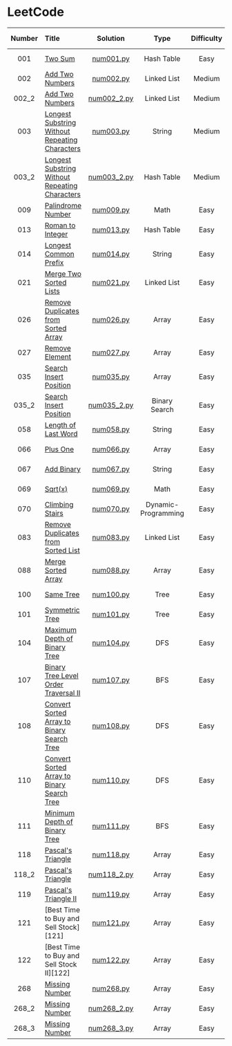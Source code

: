 # LeetCode

| **Number** | **Title**                                           | **Solution**                       | **Type**            | **Difficulty** | **Complexity(T)** | **Complexity(S)** | **Time** | **Best Beats**    |
| :---:      | :---                                                | :---:                              | :---:               | :---:          | :---:             | :---:             | :---:    | :---:             |
| 001        | [Two Sum][1]                                        | [num001.py](/python/num001.py)     | Hash Table          | Easy           | O(n)              | O(n)              | 32 ms    | 98.23%            |
| 002        | [Add Two Numbers][2]                                | [num002.py](/python/num002.py)     | Linked List         | Medium         | O(m+n)            | O(m+n)            | 125 ms   | <del>57.29%</del> |
| 002_2      | [Add Two Numbers][2]                                | [num002_2.py](/python/num002_2.py) | Linked List         | Medium         | O(max(m,n))       | O(max(m,n))       | 106 ms   | 99.06%            |
| 003        | [Longest Substring Without Repeating Characters][3] | [num003.py](/python/num003.py)     | String              | Medium         | O(n^2)            | O(n)              | 99 ms    | <del>60.17%</del> |
| 003_2      | [Longest Substring Without Repeating Characters][3] | [num003_2.py](/python/num003_2.py) | Hash Table          | Medium         | O(n)              | O(n)              | 92 ms    | 71.48%            |
| 009        | [Palindrome Number][9]                              | [num009.py](/python/num009.py)     | Math                | Easy           | O(n)              | O(1)              | 188 ms   | 96.53%            |
| 013        | [Roman to Integer][13]                              | [num013.py](/python/num013.py)     | Hash Table          | Easy           | O(n)              | O(1)              | 118 ms   | 96.06%            |
| 014        | [Longest Common Prefix][14]                         | [num014.py](/python/num014.py)     | String              | Easy           | O(m*n)            | O(1)              | 38 ms    | 83.59%            |
| 021        | [Merge Two Sorted Lists][21]                        | [num021.py](/python/num021.py)     | Linked List         | Easy           | O(m+n)            | O(1)              | 42 ms    | 92.83%            |
| 026        | [Remove Duplicates from Sorted Array][26]           | [num026.py](/python/num026.py)     | Array               | Easy           | O(n)              | O(1)              | 72 ms    | 94.32%            |
| 027        | [Remove Element][26]                                | [num027.py](/python/num027.py)     | Array               | Easy           | O(n)              | O(1)              | 35 ms    | 90.55%            |
| 035        | [Search Insert Position][35]                        | [num035.py](/python/num035.py)     | Array               | Easy           | O(n)              | O(1)              | 32 ms    | 88.74%            |
| 035_2      | [Search Insert Position][35]                        | [num035_2.py](/python/num035_2.py) | Binary Search       | Easy           | O(log(n))         | O(1)              | 32 ms    | 88.74%            |
| 058        | [Length of Last Word][58]                           | [num058.py](/python/num058.py)     | String              | Easy           | O(n)              | O(1)              | 29 ms    | 93.39%            |
| 066        | [Plus One][66]                                      | [num066.py](/python/num066.py)     | Array               | Easy           | O(n)              | O(n)              | 33 ms    | 91.79%            |
| 067        | [Add Binary][67]                                    | [num067.py](/python/num067.py)     | String              | Easy           | O(1)              | O(1)              | 35 ms    | 95.69%            |
| 069        | [Sqrt(x)][69]                                       | [num069.py](/python/num069.py)     | Math                | Easy           | O(1)              | O(1)              | 39 ms    | 91.25%            |
| 070        | [Climbing Stairs][70]                               | [num070.py](/python/num070.py)     | Dynamic-Programming | Easy           | O(n)              | O(n)              | 29 ms    | 82.36%            |
| 083        | [Remove Duplicates from Sorted List][83]            | [num083.py](/python/num083.py)     | Linked List         | Easy           | O(n)              | O(1)              | 46 ms    | 96.67%            |
| 088        | [Merge Sorted Array][88]                            | [num088.py](/python/num088.py)     | Array               | Easy           | O(n)              | O(1)              | 35 ms    | 93.77%            |
| 100        | [Same Tree][100]                                    | [num100.py](/python/num100.py)     | Tree                | Easy           | O(n)              | O(1)              | 29 ms    | 93.98%            |
| 101        | [Symmetric Tree][101]                               | [num101.py](/python/num101.py)     | Tree                | Easy           | O(n)              | O(1)              | 36 ms    | 95.57%            |
| 104        | [Maximum Depth of Binary Tree][104]                 | [num104.py](/python/num104.py)     | DFS                 | Easy           | O(n)              | O(1)              | 49 ms    | 94.78%            |
| 107        | [Binary Tree Level Order Traversal II][107]         | [num107.py](/python/num107.py)     | BFS                 | Easy           | O(n)              | O(n)              | 39 ms    | 98.69%            |
| 108        | [Convert Sorted Array to Binary Search Tree][108]   | [num108.py](/python/num108.py)     | DFS                 | Easy           | O(n)              | O(1)              | 82 ms    | 94.01%            |
| 110        | [Convert Sorted Array to Binary Search Tree][110]   | [num110.py](/python/num110.py)     | DFS                 | Easy           | O(n)              | O(1)              | 62 ms    | 94.65%            |
| 111        | [Minimum Depth of Binary Tree][111]                 | [num111.py](/python/num111.py)     | BFS                 | Easy           | O(n)              | O(n)              | 49 ms    | 98.19%            |
| 118        | [Pascal's Triangle][118]                 | [num118.py](/python/num118.py)     | Array                 | Easy           | O(n^2)              | O(n)              | 32 ms    | 75.98%            |
| 118_2        | [Pascal's Triangle][118]                 | [num118_2.py](/python/num118_2.py)     | Array                 | Easy           | O(n^2)              | O(n)              | 32 ms    | 75.98%            |
| 119        | [Pascal's Triangle II][119]                 | [num119.py](/python/num119.py)     | Array                 | Easy           | O(n^2)              | O(n)              | 26 ms    | 99.80%            |
| 121        | [Best Time to Buy and Sell Stock][121]                 | [num121.py](/python/num121.py)     | Array                 | Easy           | O(n)              | O(1)              | 35 ms    | 95.08%            |
| 122        | [Best Time to Buy and Sell Stock II][122]                 | [num122.py](/python/num122.py)     | Array                 | Easy           | O(n)              | O(1)              | 35 ms    | 91.48%            |
| 268        | [Missing Number][268]                 | [num268.py](/python/num268.py)     | Array                 | Easy           | O(n)              | O(n)              | 45 ms    | 74.24%            |
| 268_2        | [Missing Number][268]                 | [num268_2.py](/python/num268_2.py)     | Array                 | Easy           | O(n)              | O(1)              | 42 ms    | 84.06%            |
| 268_3        | [Missing Number][268]                 | [num268_3.py](/python/num268_3.py)     | Array                 | Easy           | O(n)              | O(1)              | 39 ms    | 94.98%            |



[1]: https://leetcode.com/problems/two-sum/
[2]: https://leetcode.com/problems/add-two-numbers/description/
[3]: https://leetcode.com/problems/longest-substring-without-repeating-characters/description/
[4]: https://leetcode.com/problems/median-of-two-sorted-arrays/description/
[9]: https://leetcode.com/problems/palindrome-number/description/
[13]: https://leetcode.com/problems/roman-to-integer/
[14]: https://leetcode.com/problems/longest-common-prefix/description/
[21]: https://leetcode.com/problems/merge-two-sorted-lists/description/
[26]: https://leetcode.com/problems/remove-duplicates-from-sorted-array/description/
[27]: https://leetcode.com/problems/remove-element/description/
[35]: https://leetcode.com/problems/search-insert-position/description/
[58]: https://leetcode.com/problems/length-of-last-word/description/
[66]: https://leetcode.com/problems/plus-one/description/
[67]: https://leetcode.com/problems/add-binary/description/
[69]: https://leetcode.com/problems/sqrtx/description/
[70]: https://leetcode.com/problems/climbing-stairs/description/
[83]: https://leetcode.com/problems/remove-duplicates-from-sorted-list/description/
[88]: https://leetcode.com/problems/remove-duplicates-from-sorted-list/description/
[100]: https://leetcode.com/problems/same-tree/description/
[101]: https://leetcode.com/problems/symmetric-tree/description/
[104]: https://leetcode.com/problems/maximum-depth-of-binary-tree/description/
[107]: https://leetcode.com/problems/binary-tree-level-order-traversal-ii/description/
[108]: https://leetcode.com/problems/convert-sorted-array-to-binary-search-tree/description/
[110]: https://leetcode.com/problems/balanced-binary-tree/description/
[111]: https://leetcode.com/problems/minimum-depth-of-binary-tree/description/
[118]: https://leetcode.com/problems/pascals-triangle/description/
[119]: https://leetcode.com/problems/pascals-triangle-ii/description/
[268]: https://leetcode.com/problems/missing-number/description/

<!-- | 004        | [Median of Two Sorted Arrays][4]                    | [num004.py](/python/num004.py)     | Binary Search | Hard           | O(n)              | O(n)              | 92 ms    | 71.48%            |
-->
